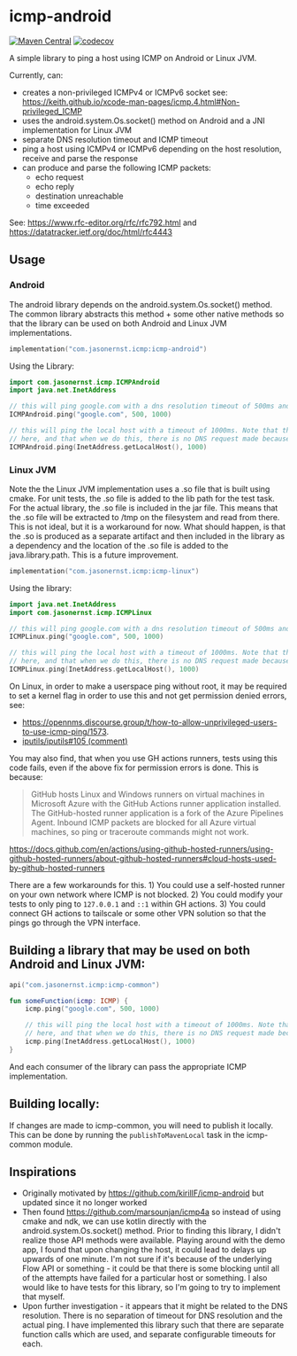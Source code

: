 # icmp-android 
[![Maven Central](https://img.shields.io/maven-central/v/com.jasonernst.icmp/icmp_common?style=flat&logo=maven&label=maven-central&color=blue)](https://central.sonatype.com/artifact/com.jasonernst.icmp/icmp_common/overview)
[![codecov](https://codecov.io/gh/compscidr/icmp/graph/badge.svg?token=RybCFQyDaH)](https://codecov.io/gh/compscidr/icmp)

A simple library to ping a host using ICMP on Android or Linux JVM.

Currently, can:
- creates a non-privileged ICMPv4 or ICMPv6 socket see: https://keith.github.io/xcode-man-pages/icmp.4.html#Non-privileged_ICMP
- uses the android.system.Os.socket() method on Android and a JNI implementation for Linux JVM
- separate DNS resolution timeout and ICMP timeout
- ping a host using ICMPv4 or ICMPv6 depending on the host resolution, receive and parse the response
- can produce and parse the following ICMP packets:
  - echo request
  - echo reply
  - destination unreachable
  - time exceeded

See: https://www.rfc-editor.org/rfc/rfc792.html and https://datatracker.ietf.org/doc/html/rfc4443

## Usage

### Android
The android library depends on the android.system.Os.socket() method. The common library abstracts
this method + some other native methods so that the library can be used on both Android and Linux
JVM implementations.
```kotlin
implementation("com.jasonernst.icmp:icmp-android")
```

Using the Library:
```kotlin
import com.jasonernst.icmp.ICMPAndroid 
import java.net.InetAddress

// this will ping google.com with a dns resolution timeout of 500ms and an ICMP timeout of 1000ms
ICMPAndroid.ping("google.com", 500, 1000)

// this will ping the local host with a timeout of 1000ms. Note that the InetAddress object is used
// here, and that when we do this, there is no DNS request made because we already have the IP address
ICMPAndroid.ping(InetAddress.getLocalHost(), 1000)
```

### Linux JVM
Note the the Linux JVM implementation uses a .so file that is built using cmake. For unit tests,
the .so file is added to the lib path for the test task. For the actual library, the .so file is
included in the jar file. This means that the .so file will be extracted to /tmp on the filesystem
and read from there. This is not ideal, but it is a workaround for now. What should happen, is that
the .so is produced as a separate artifact and then included in the library as a dependency and the
location of the .so file is added to the java.library.path. This is a future improvement.

```kotlin
implementation("com.jasonernst.icmp:icmp-linux")
```

Using the library:
```kotlin
import java.net.InetAddress
import com.jasonernst.icmp.ICMPLinux

// this will ping google.com with a dns resolution timeout of 500ms and an ICMP timeout of 1000ms
ICMPLinux.ping("google.com", 500, 1000)

// this will ping the local host with a timeout of 1000ms. Note that the InetAddress object is used
// here, and that when we do this, there is no DNS request made because we already have the IP address
ICMPLinux.ping(InetAddress.getLocalHost(), 1000)
```

On Linux, in order to make a userspace ping without root, it may be required to set a kernel flag
in order to use this and not get permission denied errors, see:
- https://opennms.discourse.group/t/how-to-allow-unprivileged-users-to-use-icmp-ping/1573.
- [iputils/iputils#105 (comment)](https://github.com/iputils/iputils/issues/105#issuecomment-431475908)

You may also find, that when you use GH actions runners, tests using this code fails, even if
the above fix for permission errors is done. This is because:

> GitHub hosts Linux and Windows runners on virtual machines in Microsoft Azure with the GitHub Actions runner application installed. The GitHub-hosted runner application is a fork of the Azure Pipelines Agent. Inbound ICMP packets are blocked for all Azure virtual machines, so ping or traceroute commands might not work.

https://docs.github.com/en/actions/using-github-hosted-runners/using-github-hosted-runners/about-github-hosted-runners#cloud-hosts-used-by-github-hosted-runners

There are a few workarounds for this. 1) You could use a self-hosted runner on your own network 
where ICMP is not blocked. 2) You could modify your tests to only ping to `127.0.0.1` and `::1`
within GH actions. 3) You could connect GH actions to tailscale or some other VPN solution so
that the pings go through the VPN interface.

## Building a library that may be used on both Android and Linux JVM:
```kotlin
api("com.jasonernst.icmp:icmp-common")
```

```kotlin
fun someFunction(icmp: ICMP) {
    icmp.ping("google.com", 500, 1000)

    // this will ping the local host with a timeout of 1000ms. Note that the InetAddress object is used
    // here, and that when we do this, there is no DNS request made because we already have the IP address
    icmp.ping(InetAddress.getLocalHost(), 1000)
}
```
And each consumer of the library can pass the appropriate ICMP implementation.

## Building locally:
If changes are made to icmp-common, you will need to publish it locally. 
This can be done by running the `publishToMavenLocal` task in the icmp-common module.

## Inspirations
- Originally motivated by https://github.com/kirillF/icmp-android but updated since it no longer
  worked
- Then found https://github.com/marsounjan/icmp4a so instead of using cmake and ndk, we can use
  kotlin directly with the android.system.Os.socket() method. Prior to finding this library, I
  didn't realize those API methods were available. Playing around with the demo app, I found that
  upon changing the host, it could lead to delays up upwards of one minute. I'm not sure if it's
  because of the underlying Flow API or something - it could be that there is some blocking until
  all of the attempts have failed for a particular host or something. I also would like to have
  tests for this library, so I'm going to try to implement that myself.
- Upon further investigation - it appears that it might be related to the DNS resolution. There is
  no separation of timeout for DNS resolution and the actual ping. I have implemented this library
  such that there are separate function calls which are used, and separate configurable timeouts for
  each.
